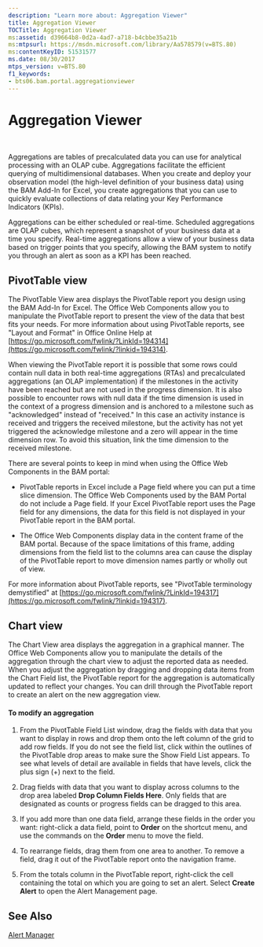 ```yaml
---
description: "Learn more about: Aggregation Viewer"
title: Aggregation Viewer
TOCTitle: Aggregation Viewer
ms:assetid: d39664b8-0d2a-4ad7-a718-b4cbbe35a21b
ms:mtpsurl: https://msdn.microsoft.com/library/Aa578579(v=BTS.80)
ms:contentKeyID: 51531577
ms.date: 08/30/2017
mtps_version: v=BTS.80
f1_keywords:
- bts06.bam.portal.aggregationviewer
---
```


# Aggregation Viewer

 

Aggregations are tables of precalculated data you can use for analytical processing with an OLAP cube. Aggregations facilitate the efficient querying of multidimensional databases. When you create and deploy your observation model (the high-level definition of your business data) using the BAM Add-In for Excel, you create aggregations that you can use to quickly evaluate collections of data relating your Key Performance Indicators (KPIs).

Aggregations can be either scheduled or real-time. Scheduled aggregations are OLAP cubes, which represent a snapshot of your business data at a time you specify. Real-time aggregations allow a view of your business data based on trigger points that you specify, allowing the BAM system to notify you through an alert as soon as a KPI has been reached.

## PivotTable view

The PivotTable View area displays the PivotTable report you design using the BAM Add-In for Excel. The Office Web Components allow you to manipulate the PivotTable report to present the view of the data that best fits your needs. For more information about using PivotTable reports, see "Layout and Format" in Office Online Help at [https://go.microsoft.com/fwlink/?LinkId=194314](https://go.microsoft.com/fwlink/?linkid=194314).

When viewing the PivotTable report it is possible that some rows could contain null data in both real-time aggregations (RTAs) and precalculated aggregations (an OLAP implementation) if the milestones in the activity have been reached but are not used in the progress dimension. It is also possible to encounter rows with null data if the time dimension is used in the context of a progress dimension and is anchored to a milestone such as "acknowledged" instead of "received." In this case an activity instance is received and triggers the received milestone, but the activity has not yet triggered the acknowledge milestone and a zero will appear in the time dimension row. To avoid this situation, link the time dimension to the received milestone.

There are several points to keep in mind when using the Office Web Components in the BAM portal:

  - PivotTable reports in Excel include a Page field where you can put a time slice dimension. The Office Web Components used by the BAM Portal do not include a Page field. If your Excel PivotTable report uses the Page field for any dimensions, the data for this field is not displayed in your PivotTable report in the BAM portal.

  - The Office Web Components display data in the content frame of the BAM portal. Because of the space limitations of this frame, adding dimensions from the field list to the columns area can cause the display of the PivotTable report to move dimension names partly or wholly out of view.

For more information about PivotTable reports, see "PivotTable terminology demystified" at [https://go.microsoft.com/fwlink/?LinkId=194317](https://go.microsoft.com/fwlink/?linkid=194317).

## Chart view

The Chart View area displays the aggregation in a graphical manner. The Office Web Components allow you to manipulate the details of the aggregation through the chart view to adjust the reported data as needed. When you adjust the aggregation by dragging and dropping data items from the Chart Field list, the PivotTable report for the aggregation is automatically updated to reflect your changes. You can drill through the PivotTable report to create an alert on the new aggregation view.

#### To modify an aggregation

1.  From the PivotTable Field List window, drag the fields with data that you want to display in rows and drop them onto the left column of the grid to add row fields. If you do not see the field list, click within the outlines of the PivotTable drop areas to make sure the Show Field List appears. To see what levels of detail are available in fields that have levels, click the plus sign (+) next to the field.

2.  Drag fields with data that you want to display across columns to the drop area labeled **Drop Column Fields Here**. Only fields that are designated as counts or progress fields can be dragged to this area.

3.  If you add more than one data field, arrange these fields in the order you want: right-click a data field, point to **Order** on the shortcut menu, and use the commands on the **Order** menu to move the field.

4.  To rearrange fields, drag them from one area to another. To remove a field, drag it out of the PivotTable report onto the navigation frame.

5.  From the totals column in the PivotTable report, right-click the cell containing the total on which you are going to set an alert. Select **Create Alert** to open the Alert Management page.

## See Also

[Alert Manager](alert-manager.md)
